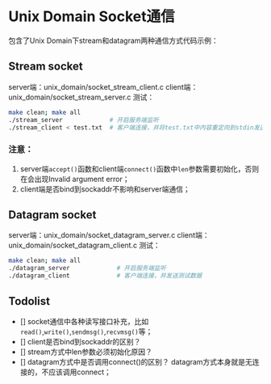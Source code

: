 # Unix Domain Socket通信
包含了Unix Domain下stream和datagram两种通信方式代码示例：
## Stream socket
server端：unix_domain/socket_stream_client.c
client端：unix_domain/socket_stream_server.c
测试：
```bash
make clean; make all
./stream_server             # 开启服务端监听
./stream_client < test.txt  # 客户端连接，并将test.txt中内容重定向到stdin发送给服务端
```
### 注意：
1. server端`accept()`函数和client端`connect()`函数中`len`参数需要初始化，否则在会出现Invalid argument error；
2. client端是否bind到sockaddr不影响和server端通信；

## Datagram socket
server端：unix_domain/socket_datagram_server.c
client端：unix_domain/socket_datagram_client.c
测试：
```bash
make clean; make all
./datagram_server             # 开启服务端监听
./datagram_client             # 客户端连接，并发送测试数据
```


## Todolist
- [] socket通信中各种读写接口补充，比如`read()`,`write()`,`sendmsg()`,`recvmsg()`等；
- [] client是否bind到sockaddr的区别？
- [] stream方式中len参数必须初始化原因？
- [] datagram方式中是否调用connect()的区别？ datagram方式本身就是无连接的，不应该调用connect；